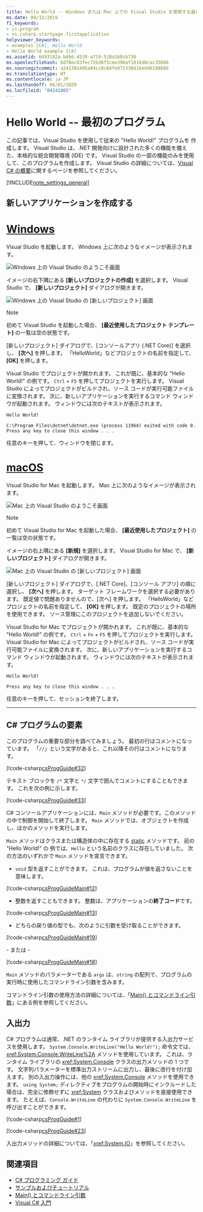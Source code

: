 ```yaml
---
title: Hello World -- Windows または Mac 上での Visual Studio を使用する最初のプログラム -C# プログラミング ガイド
ms.date: 09/12/2019
f1_keywords:
- cs.program
- vs.csharp.startpage.firstapplication
helpviewer_keywords:
- examples [C#], Hello World
- Hello World example [C#]
ms.assetid: 6493182a-b0b6-4539-a719-518a168cb730
ms.openlocfilehash: 6d78ec83fec72b30f5cee398af1816d0cac35886
ms.sourcegitcommit: a241301495a84cc8c64fe972330d16edd619868b
ms.translationtype: HT
ms.contentlocale: ja-JP
ms.lasthandoff: 06/01/2020
ms.locfileid: "84241865"
---
```

# <a name="hello-world----your-first-program"></a>Hello World -- 最初のプログラム

この記事では、Visual Studio を使用して従来の "Hello World!" プログラムを 作成します。 Visual Studio は、.NET 開発向けに設計された多くの機能を備えた、本格的な統合開発環境 (IDE) です。 Visual Studio の一部の機能のみを使用して、このプログラムを作成します。 Visual Studio の詳細については、[Visual C# の概要](/visualstudio/ide/quickstart-csharp-console)に関するページを参照してください。

[!INCLUDE[note_settings_general](~/includes/note-settings-general-md.md)]

## <a name="create-a-new-application"></a>新しいアプリケーションを作成する

<!-- markdownlint-disable MD025 -->

# <a name="windows"></a>[Windows](#tab/windows)

Visual Studio を起動します。 Windows 上に次のようなイメージが表示されます。

![Windows 上の Visual Studio のようこそ画面](./media/hello-world-your-first-program/visual-studio-windows-start-screen.png)

イメージの右下隅にある **[新しいプロジェクトの作成]** を選択します。 Visual Studio で、 **[新しいプロジェクト]** ダイアログが開きます。

![Windows 上の Visual Studio の [新しいプロジェクト] 画面](./media/hello-world-your-first-program/visual-studio-windows-new-project.png)

> [!NOTE]
> 初めて Visual Studio を起動した場合、 **[最近使用したプロジェクト テンプレート]** の一覧は空の状態です。

[新しいプロジェクト] ダイアログで、[コンソールアプリ (.NET Core)] を選択し、 **[次へ]** を押します。 「HelloWorld」などプロジェクトの名前を指定して、 **[OK]** を押します。

Visual Studio でプロジェクトが開かれます。 これが既に、基本的な "Hello World!" の例です。 `Ctrl` + `F5` を押してプロジェクトを実行します。 Visual Studio によってプロジェクトがビルドされ、ソース コードが実行可能ファイルに変換されます。 次に、新しいアプリケーションを実行するコマンド ウィンドウが起動されます。 ウィンドウには次のテキストが表示されます。

```console
Hello World!

C:\Program Files\dotnet\dotnet.exe (process 11964) exited with code 0.
Press any key to close this window . . .
```

任意のキーを押して、ウィンドウを閉じます。

# <a name="macos"></a>[macOS](#tab/macos)

Visual Studio for Mac を起動します。 Mac 上に次のようなイメージが表示されます。

![Mac 上の Visual Studio のようこそ画面](./media/hello-world-your-first-program/visual-studio-mac-start-screen.png)

> [!NOTE]
> 初めて Visual Studio for Mac を起動した場合、 **[最近使用したプロジェクト]** の一覧は空の状態です。

イメージの右上隅にある **[新規]** を選択します。 Visual Studio for Mac で、 **[新しいプロジェクト]** ダイアログが開きます。

![Mac 上の Visual Studio の [新しいプロジェクト] 画面](./media/hello-world-your-first-program/visual-studio-mac-new-project.png)

[新しいプロジェクト] ダイアログで、[.NET Core]、[コンソール アプリ] の順に選択し、 **[次へ]** を押します。 ターゲット フレームワークを選択する必要があります。 既定値で問題ありませんので、[次へ] を押します。 「HelloWorld」などプロジェクトの名前を指定して、 **[OK]** を押します。 既定のプロジェクトの場所を使用できます。 ソース管理にこのプロジェクトを追加しないでください。

Visual Studio for Mac でプロジェクトが開かれます。 これが既に、基本的な "Hello World!" の例です。 `Ctrl` + `Fn` + `F5` を押してプロジェクトを実行します。 Visual Studio for Mac によってプロジェクトがビルドされ、ソース コードが実行可能ファイルに変換されます。 次に、新しいアプリケーションを実行するコマンド ウィンドウが起動されます。 ウィンドウには次のテキストが表示されます。

```console
Hello World!

Press any key to close this window . . .
```

任意のキーを押して、セッションを終了します。

---

## <a name="elements-of-a-c-program"></a>C# プログラムの要素

このプログラムの重要な部分を調べてみましょう。 最初の行はコメントになっています。 「`//`」という文字があると、これ以降その行はコメントになります。

[!code-csharp[csProgGuide#32](~/samples/snippets/csharp/VS_Snippets_VBCSharp/csProgGuide/CS/progGuide.cs#32)]

テキスト ブロックを `/*` 文字と `*/` 文字で囲んでコメントにすることもできます。 これを次の例に示します。

[!code-csharp[csProgGuide#33](~/samples/snippets/csharp/VS_Snippets_VBCSharp/csProgGuide/CS/progGuide.cs#33)]

C# コンソールアプリケーションには、`Main` メソッドが必要です。このメソッドの中で制御を開始して終了します。 `Main` メソッドでは、オブジェクトを作成し、ほかのメソッドを実行します。

`Main` メソッドはクラスまたは構造体の中に存在する [static](../../language-reference/keywords/static.md) メソッドです。 前の "Hello World!" の 例では、`Hello` という名前のクラスに存在していました。 次の方法のいずれかで `Main` メソッドを宣言できます。

- `void` 型を返すことができます。 これは、プログラムが値を返さないことを意味します。

[!code-csharp[csProgGuideMain#12](~/samples/snippets/csharp/VS_Snippets_VBCSharp/csProgGuideMain/CS/Class3.cs#12)]

- 整数を返すこともできます。 整数は、アプリケーションの**終了コード**です。

[!code-csharp[csProgGuideMain#13](~/samples/snippets/csharp/VS_Snippets_VBCSharp/csProgGuideMain/CS/Class3.cs#13)]

- どちらの戻り値の型でも、次のように引数を受け取ることができます。

[!code-csharp[csProgGuideMain#19](~/samples/snippets/csharp/VS_Snippets_VBCSharp/csProgGuideMain/CS/Class3.cs#19)]

\- または -

[!code-csharp[csProgGuideMain#18](~/samples/snippets/csharp/VS_Snippets_VBCSharp/csProgGuideMain/CS/Class3.cs#18)]

`Main` メソッドのパラメーターである `args` は、`string` の配列で、プログラムの実行時に使用したコマンドライン引数を含みます。

コマンドライン引数の使用方法の詳細については、「[Main() とコマンドライン引数](../main-and-command-args/index.md)」にある例を参照してください。

## <a name="input-and-output"></a>入出力

C# プログラムは通常、.NET のランタイム ライブラリが提供する入出力サービスを使用します。 `System.Console.WriteLine("Hello World!");` 命令文では、<xref:System.Console.WriteLine%2A> メソッドを使用しています。 これは、ランタイム ライブラリの <xref:System.Console> クラスの出力メソッドの 1 つです。 文字列パラメーターを標準出力ストリームに出力し、最後に改行を付け加えます。 別の入出力操作には、他の <xref:System.Console> メソッドを使用できます。 `using System;` ディレクティブをプログラムの開始時にインクルードした場合は、完全に修飾せずに <xref:System> クラスおよびメソッドを直接使用できます。 たとえば、`Console.WriteLine` の代わりに `System.Console.WriteLine` を呼び出すことができます。

[!code-csharp[csProgGuide#1](~/samples/snippets/csharp/VS_Snippets_VBCSharp/csProgGuide/CS/using.cs#1)]

[!code-csharp[csProgGuide#23](~/samples/snippets/csharp/VS_Snippets_VBCSharp/csProgGuide/CS/progGuide.cs#23)]

入出力メソッドの詳細については、「<xref:System.IO>」を参照してください。

## <a name="see-also"></a>関連項目

- [C# プログラミング ガイド](../index.md)
- [サンプルおよびチュートリアル](../../../samples-and-tutorials/index.md)
- [Main() とコマンドライン引数](../main-and-command-args/index.md)
- [Visual C# 入門](/visualstudio/ide/quickstart-csharp-console)
